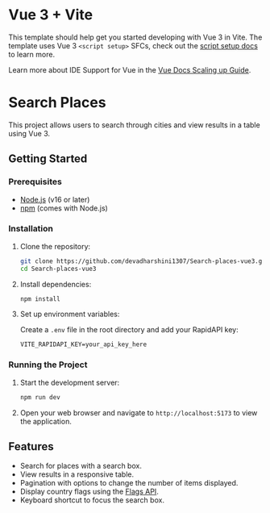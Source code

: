 # Vue 3 + Vite

This template should help get you started developing with Vue 3 in Vite. The template uses Vue 3 `<script setup>` SFCs, check out the [script setup docs](https://v3.vuejs.org/api/sfc-script-setup.html#sfc-script-setup) to learn more.

Learn more about IDE Support for Vue in the [Vue Docs Scaling up Guide](https://vuejs.org/guide/scaling-up/tooling.html#ide-support).

# Search Places

This project allows users to search through cities and view results in a table using Vue 3.

## Getting Started

### Prerequisites

- [Node.js](https://nodejs.org/) (v16 or later)
- [npm](https://www.npmjs.com/) (comes with Node.js)

### Installation

1. Clone the repository:

    ```bash
    git clone https://github.com/devadharshini1307/Search-places-vue3.git
    cd Search-places-vue3
    ```

2. Install dependencies:

    ```bash
    npm install
    ```

3. Set up environment variables:
   
    Create a `.env` file in the root directory and add your RapidAPI key:

    ```env
    VITE_RAPIDAPI_KEY=your_api_key_here
    ```

### Running the Project

1. Start the development server:

    ```bash
    npm run dev
    ```

2. Open your web browser and navigate to `http://localhost:5173` to view the application.

## Features

- Search for places with a search box.
- View results in a responsive table.
- Pagination with options to change the number of items displayed.
- Display country flags using the [Flags API](https://flagsapi.com/).
- Keyboard shortcut to focus the search box.


